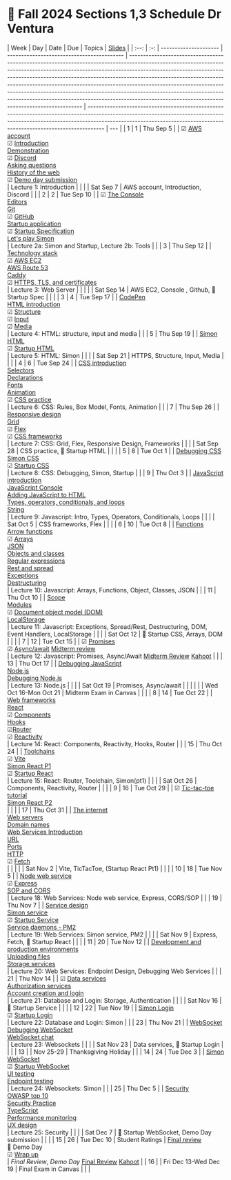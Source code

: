 # 📅 Fall 2024 Sections 1,3 Schedule Dr Ventura

| Week | Day | Date                  | Due                                        | Topics                                                                                                                                                                                                                                                                                                                                                                                                                                                                                                                                            | [Slides](https://drive.google.com/drive/u/0/folders/16eJiLBdKExc-V9_K5X0Y8i8mP-4N2jHg)                                                                                                                                                           |
| :--: | :-: | --------------------- | ------------------------------------------ | ------------------------------------------------------------------------------------------------------------------------------------------------------------------------------------------------------------------------------------------------------------------------------------------------------------------------------------------------------------------------------------------------------------------------------------------------------------------------------------------------------------------------------------------------- | ------------------------------------------------------------------------------------------------------------------------------------------------------------------------------------------------------------------------------------------------ | --- |
|  1   |  1  | Thu Sep 5             |                                            | ☑ [AWS account](../essentials/awsAccount/awsAccount.md)</br>☑ [Introduction](../essentials/introduction/introduction.md)</br>[Demonstration](../essentials/demo/demo.md)</br> ☑ [Discord](../essentials/discord/discord.md)</br> [Asking questions](../essentials/askingQuestions/askingQuestions.md)</br> [History of the web](../essentials/history/history.md)</br> ☑ [Demo day submission](../webFrameworks/demoDay/demoDay.md)</br>                                                                                                          | Lecture 1: Introduction                                                                                                                                                                                                                          |
|      |     | Sat Sep 7             | AWS account, Introduction, Discord         |                                                                                                                                                                                                                                                                                                                                                                                                                                                                                                                                                   |
|  2   |  2  | Tue Sep 10            |                                            | ☑ [The Console](../essentials/console/console.md)</br>[Editors](../essentials/editors/editors.md)</br> [Git](../essentials/git/git.md)</br>☑ [GitHub](../essentials/gitHub/gitHub.md)</br> [Startup application](../essentials/startup/startup.md)</br>☑ [Startup Specification](../essentials/startupSpec/startupSpec.md)</br>[Let's play Simon](../essentials/simon/simon.md)</br>                                                                                                                                                              | Lecture 2a: Simon and Startup, Lecture 2b: Tools                                                                                                                                                                                                 |
|      |  3  | Thu Sep 12            |                                            | [Technology stack](../essentials/techStack/techStack.md)</br>☑ [AWS EC2](../webServers/amazonWebServicesEc2/amazonWebServicesEc2.md)</br>[AWS Route 53](../webServers/amazonWebServicesRoute53/amazonWebServicesRoute53.md)</br> [Caddy](../webServers/caddy/caddy.md)</br>☑ [HTTPS, TLS, and certificates](../webServers/https/https.md)</br>                                                                                                                                                                                                    | Lecture 3: Web Server                                                                                                                                                                                                                            |     |
|      |     | Sat Sep 14            | AWS EC2, Console , Github, 🚀 Startup Spec |                                                                                                                                                                                                                                                                                                                                                                                                                                                                                                                                                   |                                                                                                                                                                                                                                                  |
|  3   |  4  | Tue Sep 17            |                                            | [CodePen](../essentials/codePen/codepen.md)</br>[HTML introduction](../html/introduction/introduction.md)</br>☑ [Structure](../html/structure/structure.md)</br>☑ [Input](../html/input/input.md)</br>☑ [Media](../html/media/media.md)</br>                                                                                                                                                                                                                                                                                                      | Lecture 4: HTML: structure, input and media                                                                                                                                                                                                      |
|      |  5  | Thu Sep 19            |                                            | [Simon HTML](../simon/simonHtml/simonHtml.md)</br>☑ [Startup HTML](../html/startupHtml/startupHtml.md)</br>                                                                                                                                                                                                                                                                                                                                                                                                                                       | Lecture 5: HTML: Simon                                                                                                                                                                                                                           |
|      |     | Sat Sep 21            | HTTPS, Structure, Input, Media             |                                                                                                                                                                                                                                                                                                                                                                                                                                                                                                                                                   |                                                                                                                                                                                                                                                  |
|  4   |  6  | Tue Sep 24            |                                            | [CSS introduction](../css/introduction/introduction.md)</br>[Selectors](../css/selectors/selectors.md)</br>[Declarations](../css/declarations/declarations.md)</br> [Fonts](../css/fonts/fonts.md)</br>[Animation](../css/animation/animation.md)</br>☑ [CSS practice](../css/practice/practice.md)</br>                                                                                                                                                                                                                                          | Lecture 6: CSS: Rules, Box Model, Fonts, Animation                                                                                                                                                                                               |
|      |  7  | Thu Sep 26            |                                            | [Responsive design](../css/responsive/responsive.md)</br>[Grid](../css/grid/grid.md)</br>☑ [Flex](../css/flexbox/flexbox.md)</br> ☑ [CSS frameworks](../css/frameworks/frameworks.md)</br>                                                                                                                                                                                                                                                                                                                                                        | Lecture 7: CSS: Grid, Flex, Responsive Design, Frameworks                                                                                                                                                                                        |
|      |     | Sat Sep 28            | CSS practice, 🚀 Startup HTML              |                                                                                                                                                                                                                                                                                                                                                                                                                                                                                                                                                   |                                                                                                                                                                                                                                                  |
|  5   |  8  | Tue Oct 1             |                                            | [Debugging CSS](../css/debuggingCss/debuggingCss.md)</br>[Simon CSS](../simon/simonCss/simonCss.md)</br>☑ [Startup CSS](../css/startupCss/startupCss.md)</br>                                                                                                                                                                                                                                                                                                                                                                                     | Lecture 8: CSS: Debugging, Simon, Startup                                                                                                                                                                                                        |
|      |  9  | Thu Oct 3             |                                            | [JavaScript introduction](../javascript/introduction/introduction.md)</br>[JavaScript Console](../javascript/console/console.md)</br>[Adding JavaScript to HTML](../javascript/addingToHtml/addingToHtml.md)</br>[Types, operators, conditionals, and loops](../javascript/typeConstruct/typeConstruct.md)</br>[String](../javascript/string/string.md)</br>                                                                                                                                                                                      | Lecture 9: Javascript: Intro, Types, Operators, Conditionals, Loops                                                                                                                                                                              |
|      |     | Sat Oct 5             | CSS frameworks, Flex                       |                                                                                                                                                                                                                                                                                                                                                                                                                                                                                                                                                   |                                                                                                                                                                                                                                                  |
|  6   | 10  | Tue Oct 8             |                                            | [Functions](../javascript/functions/functions.md)</br>[Arrow functions](../javascript/arrow/arrow.md)</br>☑ [Arrays](../javascript/array/array.md)</br>[JSON](../javascript/json/json.md)</br>[Objects and classes](../javascript/objectClasses/objectClasses.md)</br>[Regular expressions](../javascript/regularExpressions/regularExpressions.md)</br>[Rest and spread](../javascript/restSpread/restSpread.md)</br>[Exceptions](../javascript/exceptions/exceptions.md)</br>[Destructuring](../javascript/destructuring/destructuring.md)</br> | Lecture 10: Javascript: Arrays, Functions, Object, Classes, JSON                                                                                                                                                                                 |
|      | 11  | Thu Oct 10            |                                            | [Scope](../javascript/scope/scope.md)</br>[Modules](../javascript/modules/modules.md)</br>☑ [Document object model (DOM)](../javascript/dom/dom.md)</br>[LocalStorage](../javascript/localStorage/localStorage.md)</br>                                                                                                                                                                                                                                                                                                                           | Lecture 11: Javascript: Exceptions, Spread/Rest, Destructuring, DOM, Event Handlers, LocalStorage                                                                                                                                                |
|      |     | Sat Oct 12            | 🚀 Startup CSS, Arrays, DOM                |                                                                                                                                                                                                                                                                                                                                                                                                                                                                                                                                                   |                                                                                                                                                                                                                                                  |
|  7   | 12  | Tue Oct 15            |                                            | ☑ [Promises](../javascript/promises/promises.md)</br>☑ [Async/await](../javascript/asyncAwait/asyncAwait.md) [Midterm review](../test/midterm.md)</br>                                                                                                                                                                                                                                                                                                                                                                                            | Lecture 12: Javascript: Promises, Async/Await [Midterm Review](https://docs.google.com/document/d/1-_bqNheZwZMNJ6YhJO6J8JlgpQpq6QBfPchEPUI0I6k/edit?usp=sharing) [Kahoot](https://create.kahoot.it/details/e40e781e-824e-4dd1-9165-6d56110792c7) |
|      | 13  | Thu Oct 17            |                                            | [Debugging JavaScript](../javascript/debuggingJavascript/debuggingJavascript.md)</br>[Node.js](../javascript/node/node.md)</br> [Debugging Node.js](../javascript/debuggingNode/debuggingNode.md)</br>                                                                                                                                                                                                                                                                                                                                            | Lecture 13: Node.js                                                                                                                                                                                                                              |
|      |     | Sat Oct 19            | Promises, Async/await                      |                                                                                                                                                                                                                                                                                                                                                                                                                                                                                                                                                   |                                                                                                                                                                                                                                                  |
|      |     | Wed Oct 16-Mon Oct 21 | Midterm Exam in Canvas                     |                                                                                                                                                                                                                                                                                                                                                                                                                                                                                                                                                   |                                                                                                                                                                                                                                                  |
|  8   | 14  | Tue Oct 22            |                                            | [Web frameworks](../webFrameworks/introduction/introduction.md)</br>[React](../webFrameworks/react/introduction/introduction.md)</br>☑ [Components](../webFrameworks/react/components/components.md)</br>[Hooks](../webFrameworks/react/hooks/hooks.md)</br> ☑[Router](../webFrameworks/react/router/router.md)</br> ☑ [Reactivity](../webFrameworks/react/reactivity/reactivity.md)</br>                                                                                                                                                         | Lecture 14: React: Components, Reactivity, Hooks, Router                                                                                                                                                                                         |
|      | 15  | Thu Oct 24            |                                            | [Toolchains](../webFrameworks/react/toolChains/toolChains.md)</br>☑ [Vite](../webFrameworks/react/vite/vite.md)</br> [Simon React P1](../simon/simonReact/simonReactP1.md)</br> ☑ [Startup React](../webFrameworks/startupReact/startupReactP1.md)</br>                                                                                                                                                                                                                                                                                           | Lecture 15: React: Router, Toolchain, Simon(pt1)                                                                                                                                                                                                 |
|      |     | Sat Oct 26            | Components, Reactivity, Router             |                                                                                                                                                                                                                                                                                                                                                                                                                                                                                                                                                   |                                                                                                                                                                                                                                                  |
|  9   | 16  | Tue Oct 29            |                                            | ☑ [Tic-tac-toe tutorial](../webFrameworks/react/ticTacToe/ticTacToe.md)</br> [Simon React P2](../simon/simonReact/simonReactP2.md)</br>                                                                                                                                                                                                                                                                                                                                                                                                           |                                                                                                                                                                                                                                                  |
|      | 17  | Thu Oct 31            |                                            | [The internet](../webServers/internet/internet.md)</br>[Web servers](../webServers/webServers/webServers.md)</br>[Domain names](../webServers/domainNames/domainNames.md)</br> [Web Services Introduction](../webServices/introduction/introduction.md)</br>[URL](../webServices/url/url.md)</br>[Ports](../webServices/ports/ports.md)</br>[HTTP](../webServices/http/http.md)</br>☑ [Fetch](../webServices/fetch/fetch.md)</br>                                                                                                                 |                                                                                                                                                                                                                                                  |
|      |     | Sat Nov 2             | Vite, TicTacToe, (Startup React Pt1)       |                                                                                                                                                                                                                                                                                                                                                                                                                                                                                                                                                   |                                                                                                                                                                                                                                                  |
|  10  | 18  | Tue Nov 5             |                                            | [Node web service](../webServices/nodeWebService/nodeWebService.md)</br> ☑ [Express](../webServices/express/express.md)</br> [SOP and CORS](../webServices/cors/cors.md)</br>                                                                                                                                                                                                                                                                                                                                                                     | Lecture 18: Web Services: Node web service, Express, CORS/SOP                                                                                                                                                                                    |
|      | 19  | Thu Nov 7             |                                            | [Service design](../webServices/design/design.md)</br> [Simon service](../simon/simonService/simonService.md)</br>☑ [Startup Service](../webServices/startupService/startupService.md)</br> [Service daemons - PM2](../webServices/pm2/pm2.md)</br>                                                                                                                                                                                                                                                                                               | Lecture 19: Web Services: Simon service, PM2                                                                                                                                                                                                     |
|      |     | Sat Nov 9             | Express, Fetch, 🚀 Startup React           |                                                                                                                                                                                                                                                                                                                                                                                                                                                                                                                                                   |                                                                                                                                                                                                                                                  |
|  11  | 20  | Tue Nov 12            |                                            | [Development and production environments](../essentials/devAndProd/devAndProd.md)</br>[Uploading files](../webServices/uploadingFiles/uploadingFiles.md)</br>[Storage services](../webServices/storageServices/storageServices.md)</br>                                                                                                                                                                                                                                                                                                           | Lecture 20: Web Services: Endpoint Design, Debugging Web Services                                                                                                                                                                                |
|      | 21  | Thu Nov 14            |                                            | ☑ [Data services](../webServices/dataServices/dataServices.md)</br> [Authorization services](../webServices/authorizationServices/authorizationServices.md)</br>[Account creation and login](../webServices/login/login.md)</br>                                                                                                                                                                                                                                                                                                                  | Lecture 21: Database and Login: Storage, Authentication                                                                                                                                                                                          |
|      |     | Sat Nov 16            | 🚀 Startup Service                         |                                                                                                                                                                                                                                                                                                                                                                                                                                                                                                                                                   |                                                                                                                                                                                                                                                  |
|  12  | 22  | Tue Nov 19            |                                            | [Simon Login](../simon/simonLogin/simonLogin.md)</br>☑ [Startup Login](../webServices/startupLogin/startupLogin.md)</br>                                                                                                                                                                                                                                                                                                                                                                                                                          | Lecture 22: Database and Login: Simon                                                                                                                                                                                                            |
|      | 23  | Thu Nov 21            |                                            | [WebSocket](../webServices/webSocket/webSocket.md)</br>[Debugging WebSocket](../webServices/webSocket/debugging.md)</br>[WebSocket chat](../webServices/webSocket/chat.md)</br>                                                                                                                                                                                                                                                                                                                                                                   | Lecture 23: Websockets                                                                                                                                                                                                                           |
|      |     | Sat Nov 23            | Data services, 🚀 Startup Login            |                                                                                                                                                                                                                                                                                                                                                                                                                                                                                                                                                   |                                                                                                                                                                                                                                                  |
|  13  |     | Nov 25-29             | Thanksgiving Holiday                       |                                                                                                                                                                                                                                                                                                                                                                                                                                                                                                                                                   |
|  14  | 24  | Tue Dec 3             |                                            | [Simon WebSocket](../simon/simonWebSocket/simonWebSocket.md)</br>☑ [Startup WebSocket](../webServices/startupWebSocket/startupWebSocket.md)</br> [UI testing](../webServices/uiTesting/uiTesting.md)</br>[Endpoint testing](../webServices/endpointTesting/endpointTesting.md)</br>                                                                                                                                                                                                                                                               | Lecture 24: Websockets: Simon                                                                                                                                                                                                                    |
|      | 25  | Thu Dec 5             |                                            | [Security](../security/overview/overview.md)</br>[OWASP top 10](../security/owasp/owasp.md)</br> [Security Practice](../security/practice/practice.md)</br> [TypeScript](../webFrameworks/typeScript/typeScript.md)</br>[Performance monitoring](../webFrameworks/performanceMonitoring/performanceMonditoring.md)</br> [UX design](../uxdesign/uxdesign.md)</br>                                                                                                                                                                                 | Lecture 25: Security                                                                                                                                                                                                                             |
|      |     | Sat Dec 7             | 🚀 Startup WebSocket, Demo Day submission  |                                                                                                                                                                                                                                                                                                                                                                                                                                                                                                                                                   |                                                                                                                                                                                                                                                  |
|  15  | 26  | Tue Dec 10            | Student Ratings                            | [Final review](../test/final.md)</br> 🎉 Demo Day</br>☑ [Wrap up](../webFrameworks/wrapUp/wrapUp.md)</br>                                                                                                                                                                                                                                                                                                                                                                                                                                         | _Final Review_, _Demo Day_ [Final Review](https://docs.google.com/document/d/19HGPUHSwK10myehf4aCE4-nGaw7bm8_2h3WY_fgSvpA/edit?usp=sharing) [Kahoot](https://create.kahoot.it/details/fa0ed798-ae90-4947-be5c-99a9592c68b2)                      |
|  16  |     | Fri Dec 13-Wed Dec 19 | Final Exam in Canvas                       |                                                                                                                                                                                                                                                                                                                                                                                                                                                                                                                                                   |                                                                                                                                                                                                                                                  |
